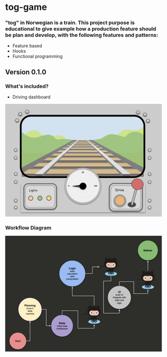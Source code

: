 # tog-game

### "tog" in Norwegian is a train. This project purpose is educational to give example how a production feature should be plan and develop, with the following features and patterns:
- Feature based
- Hooks
- Functional programming

## Version 0.1.0
### What's included?
- Driving dashboard

![tog game](./src/assets/readme/tog-game-printscreen.png)

### Workflow Diagram
![tog game](./src/assets/readme/workflow-diagram.png)
